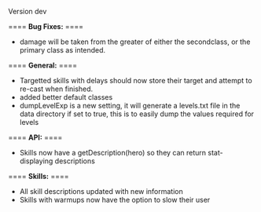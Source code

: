 Version dev

==== **Bug Fixes:** ====

* damage will be taken from the greater of either the secondclass, or the primary class as intended.

==== **General:** ====

* Targetted skills with delays should now store their target and attempt to re-cast when finished.
* added better default classes
* dumpLevelExp is a new setting, it will generate a levels.txt file in the data directory if set to true, this is to easily dump the values required for levels

==== **API:** ====

* Skills now have a getDescription(hero) so they can return stat-displaying descriptions

==== **Skills:** ====

* All skill descriptions updated with new information
* Skills with warmups now have the option to slow their user